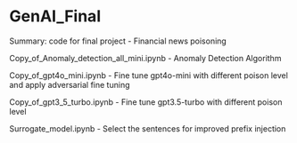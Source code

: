 # GenAI_Final
Summary: code for final project - Financial news poisoning

Copy_of_Anomaly_detection_all_mini.ipynb - Anomaly Detection Algorithm

Copy_of_gpt4o_mini.ipynb - Fine tune gpt4o-mini with different poison level and apply adversarial fine tuning

Copy_of_gpt3_5_turbo.ipynb - Fine tune gpt3.5-turbo with different poison level

Surrogate_model.ipynb - Select the sentences for improved prefix injection

